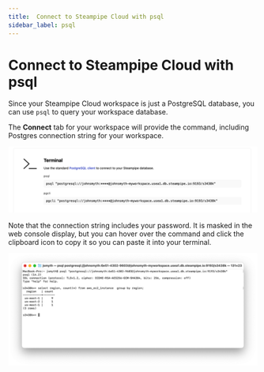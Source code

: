 ```yaml
---
title:  Connect to Steampipe Cloud with psql
sidebar_label: psql
---
```

# Connect to Steampipe Cloud with psql

Since your Steampipe Cloud workspace is just a PostgreSQL database, you can use `psql` to query your workspace database.

The **Connect** tab for your workspace will provide the command, including Postgres connection string for your workspace.  

<img src="/images/docs/cloud/int_psql_pgcli.png" width="600pt"/>
<br />

Note that the connection string includes your password.  It is masked in the web console display, but you can hover over the command and click the clipboard icon to copy it so you can paste it into your terminal.

<img src="/images/docs/cloud/int_psql.png" width="600pt"/>
<br />
